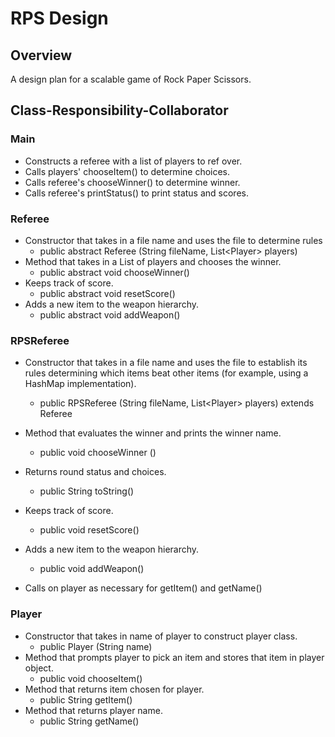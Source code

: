 # RPS Design

## Overview
A design plan for a scalable game of Rock Paper Scissors.

## Class-Responsibility-Collaborator

### Main
 - Constructs a referee with a list of players to ref over.
 - Calls players' chooseItem() to determine choices.
 - Calls referee's chooseWinner() to determine winner.
 - Calls referee's printStatus() to print status and scores.

### Referee
- Constructor that takes in a file name and uses the file to determine rules
    - public abstract Referee (String fileName, List\<Player> players)
- Method that takes in a List of players and chooses the winner.
    - public abstract void chooseWinner()
 - Keeps track of score.
    - public abstract void resetScore()
 - Adds a new item to the weapon hierarchy.
    - public abstract void addWeapon()


### RPSReferee
 - Constructor that takes in a file name and uses the file to establish its rules determining which items beat other items (for example, using a HashMap implementation).
     - public RPSReferee (String fileName, List\<Player\> players) extends Referee
 - Method that evaluates the winner and prints the winner name.
     - public void chooseWinner ()
 - Returns round status and choices.
     - public String toString() 
 - Keeps track of score.
     - public void resetScore()
 - Adds a new item to the weapon hierarchy.
     - public void addWeapon()

 - Calls on player as necessary for getItem() and getName()


### Player
 - Constructor that takes in name of player to construct player class.
     - public Player (String name)
 - Method that prompts player to pick an item and stores that item in player object.
     - public void chooseItem()
 - Method that returns item chosen for player.
     - public String getItem()
 - Method that returns player name.
     - public String getName()
